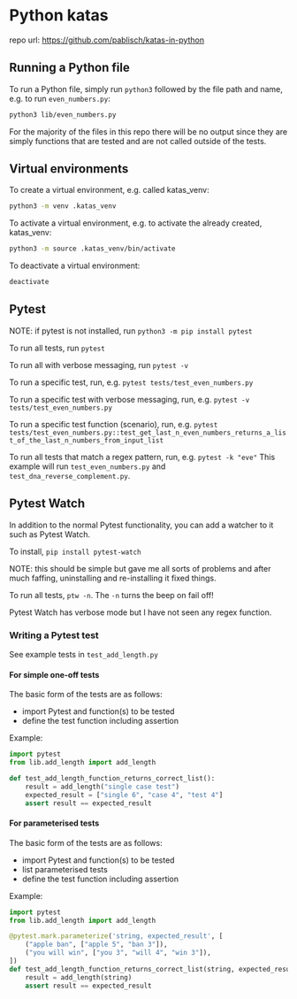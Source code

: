 # Python katas
repo url: https://github.com/pablisch/katas-in-python

## Running a Python file
To run a Python file, simply run `python3` followed by the file path and name, e.g. to run `even_numbers.py`:
```bash
python3 lib/even_numbers.py
```
For the majority of the files in this repo there will be no output since they are simply functions that are tested and are not called outside of the tests.

## Virtual environments
To create a virtual environment, e.g. called katas_venv:
```bash
python3 -m venv .katas_venv
```

To activate a virtual environment, e.g. to activate the already created, katas_venv:
```bash
python3 -m source .katas_venv/bin/activate
```

To deactivate a virtual environment:
```bash
deactivate
```

## Pytest
NOTE: if pytest is not installed, run `python3 -m pip install pytest`

To run all tests, run `pytest`

To run all with verbose messaging, run `pytest -v`

To run a specific test, run, e.g. `pytest tests/test_even_numbers.py`

To run a specific test with verbose messaging, run, e.g. `pytest -v tests/test_even_numbers.py`

To run a specific test function (scenario), run, e.g. `pytest tests/test_even_numbers.py::test_get_last_n_even_numbers_returns_a_list_of_the_last_n_numbers_from_input_list`

To run all tests that match a regex pattern, run, e.g. `pytest -k "eve"`
This example will run `test_even_numbers.py` and `test_dna_reverse_complement.py`.

## Pytest Watch

In addition to the normal Pytest functionality, you can add a watcher to it such as Pytest Watch.

To install, `pip install pytest-watch`

NOTE: this should be simple but gave me all sorts of problems and after much faffing, uninstalling and re-installing it fixed things.

To run all tests, `ptw -n`. The `-n` turns the beep on fail off!

Pytest Watch has verbose mode but I have not seen any regex function.

### Writing a Pytest test

See example tests in `test_add_length.py`

#### For simple one-off tests
The basic form of the tests are as follows:
- import Pytest and function(s) to be tested
- define the test function including assertion

Example:
```python
import pytest
from lib.add_length import add_length

def test_add_length_function_returns_correct_list():
    result = add_length("single case test")
    expected_result = ["single 6", "case 4", "test 4"]
    assert result == expected_result
```

#### For parameterised tests
The basic form of the tests are as follows:
- import Pytest and function(s) to be tested
- list parameterised tests
- define the test function including assertion

Example:
```python
import pytest
from lib.add_length import add_length

@pytest.mark.parameterize('string, expected_result', [
    ("apple ban", ["apple 5", "ban 3"]),
    ("you will win", ["you 3", "will 4", "win 3"]),
])
def test_add_length_function_returns_correct_list(string, expected_result):
    result = add_length(string)
    assert result == expected_result
```


